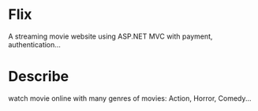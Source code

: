 # Flix
 A streaming movie website using ASP.NET MVC with payment, authentication...
# Describe
 watch movie online with many genres of movies: Action, Horror, Comedy...
